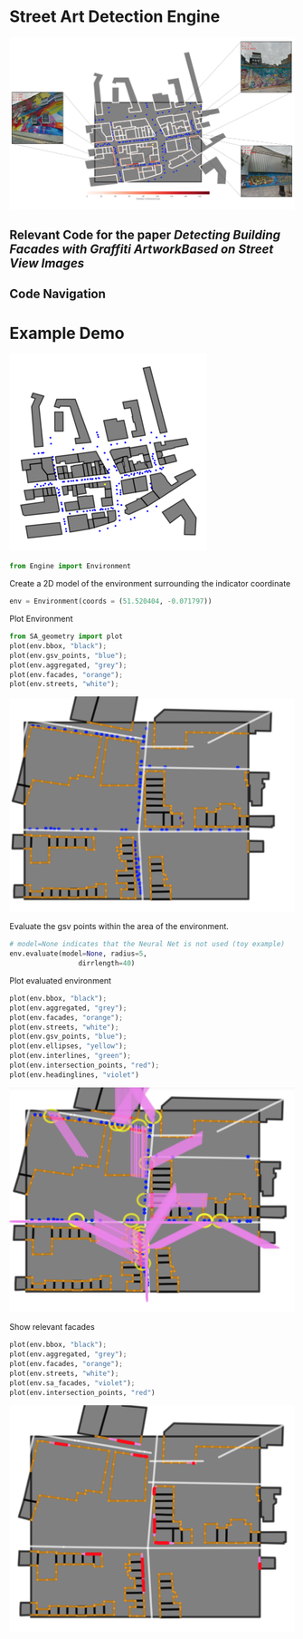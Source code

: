 # Street Art Detection Engine

  <img src="final.png"/>


## Relevant Code for the paper *Detecting Building Facades with Graffiti ArtworkBased on Street View Images*

## Code Navigation







# Example Demo

 <img src="animated.gif"/>

```python
from Engine import Environment

```

Create a 2D model of the environment surrounding the indicator coordinate

```python
env = Environment(coords = (51.520404, -0.071797))

```
Plot Environment
```python
from SA_geometry import plot
plot(env.bbox, "black");
plot(env.gsv_points, "blue");
plot(env.aggregated, "grey");
plot(env.facades, "orange");
plot(env.streets, "white");

```
![image.png](1.png)

Evaluate the gsv points within the area of the environment. 
```python
# model=None indicates that the Neural Net is not used (toy example)
env.evaluate(model=None, radius=5,
                 dirrlength=40)
```
Plot evaluated environment
```python
plot(env.bbox, "black");
plot(env.aggregated, "grey");
plot(env.facades, "orange");
plot(env.streets, "white");
plot(env.gsv_points, "blue");
plot(env.ellipses, "yellow");
plot(env.interlines, "green");
plot(env.intersection_points, "red");
plot(env.headinglines, "violet")

```
![image.png](2.png)

Show relevant facades
```python
plot(env.bbox, "black");
plot(env.aggregated, "grey");
plot(env.facades, "orange");
plot(env.streets, "white");
plot(env.sa_facades, "violet");
plot(env.intersection_points, "red")

```
![image.png](3.png)


